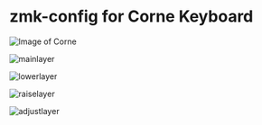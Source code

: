 # zmk-config for Corne Keyboard

![Image of Corne](https://github.com/devpew/zmk-config/blob/master/205546608_1132799867211487_330934759526542902_n.jpg)

![mainlayer](https://github.com/devpew/zmk-config/blob/master/layero(3).png)

![lowerlayer](https://github.com/devpew/zmk-config/blob/master/layout2.png)

![raiselayer](https://github.com/devpew/zmk-config/blob/master/layer3.png)

![adjustlayer](https://github.com/devpew/zmk-config/blob/master/layer4(1).png)

